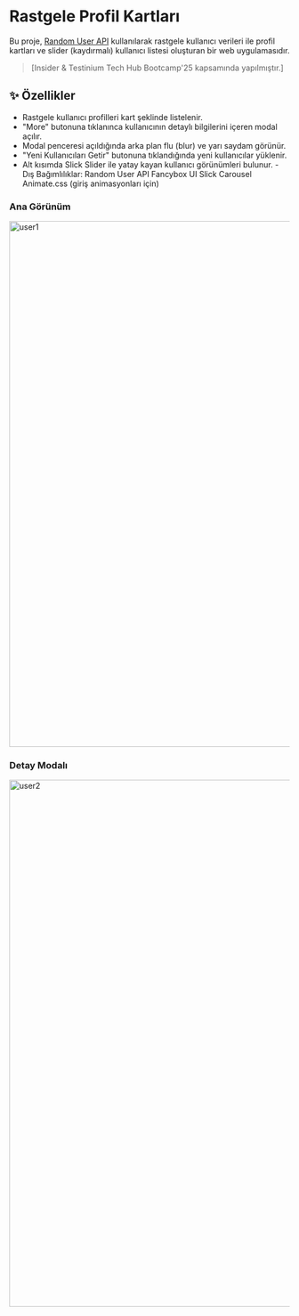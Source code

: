 #  Rastgele Profil Kartları 
Bu proje, [Random User API](https://randomuser.me/) kullanılarak rastgele kullanıcı verileri ile profil kartları ve slider (kaydırmalı) kullanıcı listesi oluşturan bir web uygulamasıdır. 

>  [Insider & Testinium Tech Hub Bootcamp'25 kapsamında yapılmıştır.]

## ✨ Özellikler

- Rastgele kullanıcı profilleri kart şeklinde listelenir.
- "More" butonuna tıklanınca kullanıcının detaylı bilgilerini içeren modal açılır.
- Modal penceresi açıldığında arka plan flu (blur) ve yarı saydam görünür.
- "Yeni Kullanıcıları Getir" butonuna tıklandığında yeni kullanıcılar yüklenir.
- Alt kısımda Slick Slider ile yatay kayan kullanıcı görünümleri bulunur.
-Dış Bağımlılıklar:
  Random User API
  Fancybox UI
  Slick Carousel
  Animate.css (giriş animasyonları için)

### Ana Görünüm
<img width="1912" height="945" alt="user1" src="https://github.com/user-attachments/assets/cb86383e-9478-45fb-97a0-0884456ad0dd" />


### Detay Modalı
<img width="1909" height="947" alt="user2" src="https://github.com/user-attachments/assets/b219d062-9fe1-4bf4-bd90-8f3b0a7ef048" />

